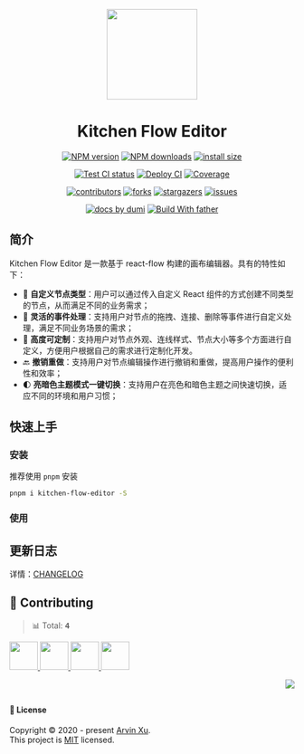 <p align="center">
  <img width="160" src="https://gw.alipayobjects.com/mdn/rms_7d1485/afts/img/A*XDYxSJXBjjwAAAAAAAAAAAAAARQnAQ">
</p>
<h1 align="center">Kitchen Flow Editor</h1>

<div align="center">

[![NPM version][npm-image]][npm-url] [![NPM downloads][download-image]][download-url] [![install size][npm-size]][npm-size-url]

[![Test CI status][test-ci]][test-ci-url] [![Deploy CI][release-ci]][release-ci-url] [![Coverage][coverage]][codecov-url]

[![contributors][contributors-shield]][contributors-url] [![forks][forks-shield]][forks-url] [![stargazers][stargazers-shield]][stargazers-url] [![issues][issues-shield]][issues-url]

[![ docs by dumi][dumi-url]](https://d.umijs.org/) [![Build With father][father-url]](https://github.com/umijs/father/)

<!-- gitpod url -->

[gitpod-badge]: https://img.shields.io/badge/Gitpod-ready--to--code-blue?logo=gitpod
[gitpod-url]: https://gitpod.io/#https://github.com/ant-design/kitchen-flow-editor

<!-- umi url -->

[dumi-url]: https://img.shields.io/badge/docs%20by-dumi-blue
[father-url]: https://img.shields.io/badge/build%20with-father-028fe4.svg

<!-- npm url -->

[npm-image]: http://img.shields.io/npm/v/kitchen-flow-editor.svg?style=flat-square&color=deepgreen&label=latest
[npm-url]: http://npmjs.org/package/kitchen-flow-editor
[npm-size]: https://img.shields.io/bundlephobia/minzip/kitchen-flow-editor?color=deepgreen&label=gizpped%20size&style=flat-square
[npm-size-url]: https://packagephobia.com/result?p=kitchen-flow-editor

<!-- coverage -->

[coverage]: https://codecov.io/gh/ant-design/kitchen-flow-editor/branch/master/graph/badge.svg
[codecov-url]: https://codecov.io/gh/ant-design/kitchen-flow-editor/branch/master

<!-- Github CI -->

[test-ci]: https://github.com/ant-design/kitchen-flow-editor/workflows/Test%20CI/badge.svg
[release-ci]: https://github.com/ant-design/kitchen-flow-editor/workflows/Release%20CI/badge.svg
[test-ci-url]: https://github.com/ant-design/kitchen-flow-editor/actions?query=workflow%3ATest%20CI
[release-ci-url]: https://github.com/ant-design/kitchen-flow-editor/actions?query=workflow%3ARelease%20CI
[download-image]: https://img.shields.io/npm/dm/kitchen-flow-editor.svg?style=flat-square
[download-url]: https://npmjs.org/package/kitchen-flow-editor

</div>

## 简介

Kitchen Flow Editor 是一款基于 react-flow 构建的画布编辑器。具有的特性如下：

- 🎨 **自定义节点类型**：用户可以通过传入自定义 React 组件的方式创建不同类型的节点，从而满足不同的业务需求；
- 🎉 **灵活的事件处理**：支持用户对节点的拖拽、连接、删除等事件进行自定义处理，满足不同业务场景的需求；
- 🚀 **高度可定制**：支持用户对节点外观、连线样式、节点大小等多个方面进行自定义，方便用户根据自己的需求进行定制化开发。
- 🔙 **撤销重做**：支持用户对节点编辑操作进行撤销和重做，提高用户操作的便利性和效率；
- 🌓 **亮暗色主题模式一键切换**：支持用户在亮色和暗色主题之间快速切换，适应不同的环境和用户习惯；

## 快速上手

### 安装

推荐使用 `pnpm` 安装

```bash
pnpm i kitchen-flow-editor -S
```

### 使用

## 更新日志

详情：[CHANGELOG](./CHANGELOG.md)

## 🤝 Contributing

<!-- CONTRIBUTION GROUP -->

> 📊 Total: <kbd>**4**</kbd>

<a href="https://github.com/arvinxx" title="arvinxx">
  <img src="https://avatars.githubusercontent.com/u/28616219?v=4" width="50" />
</a>
<a href="https://github.com/chenshuai2144" title="chenshuai2144">
  <img src="https://avatars.githubusercontent.com/u/8186664?v=4" width="50" />
</a>
<a href="https://github.com/actions-user" title="actions-user">
  <img src="https://avatars.githubusercontent.com/u/65916846?v=4" width="50" />
</a>
<a href="https://github.com/meganjohnson96" title="meganjohnson96">
  <img src="https://avatars.githubusercontent.com/u/136729222?v=4" width="50" />
</a>

<!-- CONTRIBUTION END -->

<div align="right">

[![][back-to-top]](#readme-top)

## </div>

#### 📝 License

Copyright © 2020 - present [Arvin Xu][profile-url]. <br />
This project is [MIT](./LICENSE) licensed.

<!-- LINK GROUP -->

[profile-url]: https://github.com/arvinxx

<!-- SHIELD LINK GROUP -->

[back-to-top]: https://img.shields.io/badge/-BACK_TO_TOP-151515?style=flat-square

<!-- contributors -->

[contributors-shield]: https://img.shields.io/github/contributors/ant-design/kitchen-flow-editor.svg?style=flat
[contributors-url]: https://github.com/ant-design/kitchen-flow-editor/graphs/contributors

<!-- forks -->

[forks-shield]: https://img.shields.io/github/forks/ant-design/kitchen-flow-editor.svg?style=flat
[forks-url]: https://github.com/ant-design/kitchen-flow-editor/network/members

<!-- stargazers -->

[stargazers-shield]: https://img.shields.io/github/stars/ant-design/kitchen-flow-editor.svg?style=flat
[stargazers-url]: https://github.com/ant-design/kitchen-flow-editor/stargazers

<!-- issues -->

[issues-shield]: https://img.shields.io/github/issues/ant-design/kitchen-flow-editor.svg?style=flat
[issues-url]: https://github.com/ant-design/kitchen-flow-editor/issues/new/choose
